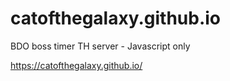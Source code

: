 # catofthegalaxy.github.io
BDO boss timer TH server - Javascript only

https://catofthegalaxy.github.io/
